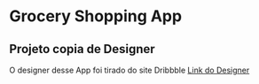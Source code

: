 # Grocery Shopping App

## Projeto copia de Designer

O designer desse App foi tirado do site Dribbble 
[Link do Designer](https://dribbble.com/shots/10848940-Grocery-Shopping-App) 

